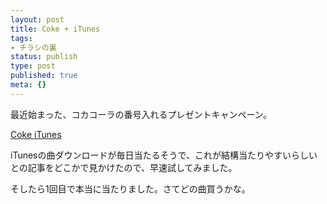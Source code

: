 ```yaml
---
layout: post
title: Coke + iTunes
tags:
- チラシの裏
status: publish
type: post
published: true
meta: {}
---
```

最近始まった、コカコーラの番号入れるプレゼントキャンペーン。

<a title="Coke   iTunes" href="http://kocp.cocacola.jp/">Coke   iTunes</a>

iTunesの曲ダウンロードが毎日当たるそうで、これが結構当たりやすいらしいとの記事をどこかで見かけたので、早速試してみました。

そしたら1回目で本当に当たりました。さてどの曲買うかな。
